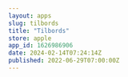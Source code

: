 ```yaml
---
layout: apps
slug: tilbords
title: "Tilbords"
store: apple
app_id: 1626986906
date: 2024-02-14T07:24:14Z
published: 2022-06-29T07:00:00Z
---
```

